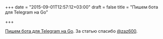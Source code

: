+++
date = "2015-09-01T12:57:12+03:00"
draft = false
title = "Пишем бота для Telegram на Go"

+++

<p><a href="http://bit.ly/1EuU7lV">Пишем бота для Telegram на Go</a>. За статью спасибо <a href="https://twitter.com/zaz600">@zaz600</a>.</p>

